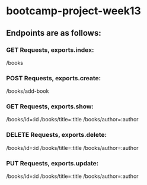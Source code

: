 # bootcamp-project-week13

## Endpoints are as follows:

### GET Requests, exports.index:
/books

### POST Requests, exports.create:
/books/add-book

### GET Requests, exports.show:
/books/id=:id
/books/title=:title
/books/author=:author

### DELETE Requests, exports.delete:
/books/id=:id
/books/title=:title
/books/author=:author

### PUT Requests, exports.update:
/books/id=:id
/books/title=:title
/books/author=:author